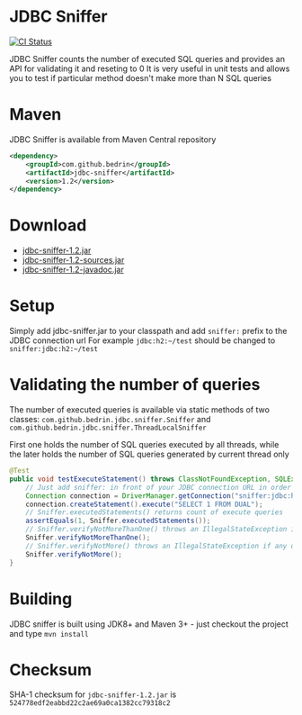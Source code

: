 JDBC Sniffer
============
[![CI Status](https://travis-ci.org/bedrin/jdbc-sniffer.svg?branch=develop)](https://travis-ci.org/bedrin/jdbc-sniffer)

JDBC Sniffer counts the number of executed SQL queries and provides an API for validating it and reseting to 0
It is very useful in unit tests and allows you to test if particular method doesn't make more than N SQL queries

Maven
============
JDBC Sniffer is available from Maven Central repository
```xml
<dependency>
    <groupId>com.github.bedrin</groupId>
    <artifactId>jdbc-sniffer</artifactId>
    <version>1.2</version>
</dependency>
```

Download
============
- [jdbc-sniffer-1.2.jar](https://github.com/bedrin/jdbc-sniffer/releases/download/1.2/jdbc-sniffer-1.1.jar)
- [jdbc-sniffer-1.2-sources.jar](https://github.com/bedrin/jdbc-sniffer/releases/download/1.2/jdbc-sniffer-1.1-sources.jar)
- [jdbc-sniffer-1.2-javadoc.jar](https://github.com/bedrin/jdbc-sniffer/releases/download/1.2/jdbc-sniffer-1.1-javadoc.jar)

Setup
============
Simply add jdbc-sniffer.jar to your classpath and add `sniffer:` prefix to the JDBC connection url
For example `jdbc:h2:~/test` should be changed to `sniffer:jdbc:h2:~/test`

Validating the number of queries
============
The number of executed queries is available via static methods of two classes:
`com.github.bedrin.jdbc.sniffer.Sniffer` and `com.github.bedrin.jdbc.sniffer.ThreadLocalSniffer`

First one holds the number of SQL queries executed by all threads, while the later holds the number of SQL queries generated by current thread only

```java
@Test
public void testExecuteStatement() throws ClassNotFoundException, SQLException {
    // Just add sniffer: in front of your JDBC connection URL in order to enable sniffer
    Connection connection = DriverManager.getConnection("sniffer:jdbc:h2:~/test", "sa", "sa");
    connection.createStatement().execute("SELECT 1 FROM DUAL");
    // Sniffer.executedStatements() returns count of execute queries
    assertEquals(1, Sniffer.executedStatements());
    // Sniffer.verifyNotMoreThanOne() throws an IllegalStateException if more than one query was executed; it also resets the counter to 0
    Sniffer.verifyNotMoreThanOne();
    // Sniffer.verifyNotMore() throws an IllegalStateException if any query was executed
    Sniffer.verifyNotMore();
}
```

Building
============
JDBC sniffer is built using JDK8+ and Maven 3+ - just checkout the project and type `mvn install`

Checksum
============
SHA-1 checksum for `jdbc-sniffer-1.2.jar` is `524778edf2eabbd22c2ae69a0ca1382cc79318c2`
